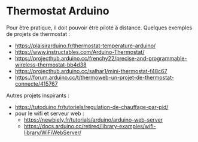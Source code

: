 # Thermostat Arduino

Pour être pratique, il doit pouvoir être piloté à distance.
Quelques exemples de projets de thermostat :

* <https://plaisirarduino.fr/thermostat-temperature-arduino/>
* <https://www.instructables.com/Arduino-Thermostat/>
* <https://projecthub.arduino.cc/frenchy22/precise-and-programmable-wireless-thermostat-bb4d38>
* <https://projecthub.arduino.cc/salhar1/mini-thermostat-f48c67>
* <https://forum.arduino.cc/t/thermoweb-un-projet-de-thermostat-connecte/415767>

Autres projets inspirants :

* <https://tutoduino.fr/tutoriels/regulation-de-chauffage-par-pid/>
* pour le wifi et serveur web :
  * <https://newbiely.fr/tutorials/arduino/arduino-web-server>
  * <https://docs.arduino.cc/retired/library-examples/wifi-library/WiFiWebServer/>
